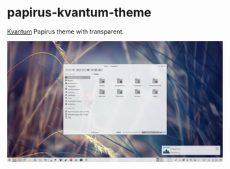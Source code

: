 # papirus-kvantum-theme
[Kvantum](https://github.com/tsujan/Kvantum/tree/master/Kvantum) Papirus theme with transparent.

![Screenshot](preview.png)
